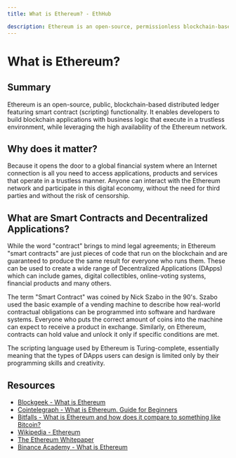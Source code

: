 ```yaml
---
title: What is Ethereum? - EthHub

description: Ethereum is an open-source, permissionless blockchain-based distributed ledger providing infrastructure for distributed computing and economic activities.
---
```


# What is Ethereum?

## Summary

Ethereum is an open-source, public, blockchain-based distributed ledger featuring smart contract (scripting) functionality. It enables developers to build blockchain applications with business logic that execute in a trustless environment, while leveraging the high availability of the Ethereum network.

## Why does it matter?

Because it opens the door to a global financial system where an Internet connection is all you need to access applications, products and services that operate in a trustless manner. Anyone can interact with the Ethereum network and participate in this digital economy, without the need for third parties and without the risk of censorship.

## What are Smart Contracts and Decentralized Applications?

While the word "contract" brings to mind legal agreements; in Ethereum "smart contracts" are just pieces of code that run on the blockchain and are guaranteed to produce the same result for everyone who runs them. These can be used to create a wide range of Decentralized Applications (DApps) which can include games, digital collectibles, online-voting systems, financial products and many others.

The term "Smart Contract" was coined by Nick Szabo in the 90's. Szabo used the basic example of a vending machine to describe how real-world contractual obligations can be programmed into software and hardware systems. Everyone who puts the correct amount of coins into the machine can expect to receive a product in exchange. Similarly, on Ethereum, contracts can hold value and unlock it only if specific conditions are met.

The scripting language used by Ethereum is Turing-complete, essentially meaning that the types of DApps users can design is limited only by their programming skills and creativity.

## Resources

* [Blockgeek - What is Ethereum](https://blockgeeks.com/guides/ethereum/)
* [Cointelegraph - What is Ethereum. Guide for Beginners](https://cointelegraph.com/ethereum-for-beginners/what-is-ethereum)
* [Bitfalls - What is Ethereum and how does it compare to something like Bitcoin?](https://bitfalls.com/2017/09/19/what-ethereum-compare-to-bitcoin/)
* [Wikipedia - Ethereum](https://en.wikipedia.org/wiki/Ethereum)
* [The Ethereum Whitepaper](https://github.com/ethereum/wiki/wiki/White-Paper)
* [Binance Academy - What is Ethereum](https://www.binance.vision/blockchain/what-is-ethereum)
